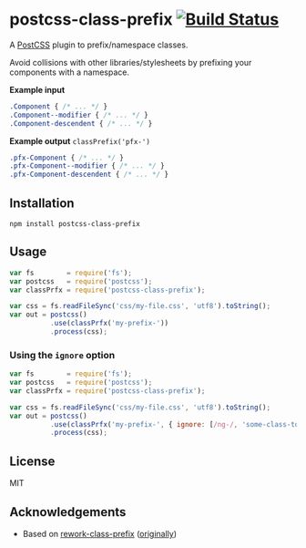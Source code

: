 # postcss-class-prefix [![Build Status](https://secure.travis-ci.org/thompsongl/postcss-class-prefix.png?branch=master)](http://travis-ci.org/thompsongl/postcss-class-prefix)

A [PostCSS](https://github.com/postcss/postcss) plugin to prefix/namespace classes.

Avoid collisions with other libraries/stylesheets by prefixing your components with a namespace.

__Example input__

```css
.Component { /* ... */ }
.Component--modifier { /* ... */ }
.Component-descendent { /* ... */ }
```

__Example output__
`classPrefix('pfx-')`
```css
.pfx-Component { /* ... */ }
.pfx-Component--modifier { /* ... */ }
.pfx-Component-descendent { /* ... */ }
```


## Installation

```
npm install postcss-class-prefix
```

## Usage

```javascript
var fs        = require('fs');
var postcss   = require('postcss');
var classPrfx = require('postcss-class-prefix');

var css = fs.readFileSync('css/my-file.css', 'utf8').toString();
var out = postcss()
          .use(classPrfx('my-prefix-'))
          .process(css);
```

### Using the `ignore` option

```javascript
var fs        = require('fs');
var postcss   = require('postcss');
var classPrfx = require('postcss-class-prefix');

var css = fs.readFileSync('css/my-file.css', 'utf8').toString();
var out = postcss()
          .use(classPrfx('my-prefix-', { ignore: [/ng-/, 'some-class-to-ignore']}))
          .process(css);
```

## License

MIT

## Acknowledgements

* Based on [rework-class-prefix](https://github.com/jnv/rework-class-prefix) ([originally](https://github.com/johnotander/rework-class-prefix))
